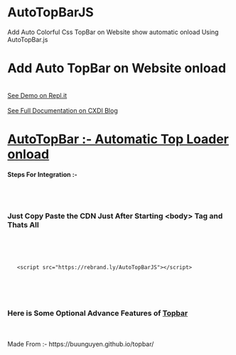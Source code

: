 # AutoTopBarJS
Add Auto Colorful Css TopBar on Website show automatic onload Using AutoTopBar.js

   <h1>Add Auto TopBar on Website onload</h1>
 
 <br /><a href="https://tutorials.sh20raj.repl.co/add-topbar-onload/" rel="dofollow" target="_blank">See Demo on Repl.it</a><br />
 <br /><a href="https://codexdindia.blogspot.com/2021/05/add-auto-colorful-css-topbar-on-websiteshow-automatic-onload-ft-.html" rel="dofollow" target="_blank">See Full Documentation on CXDI Blog</a><br />
 
 <h1><a href="https://github.com/SH20RAJ/AutoTopBarJS/">AutoTopBar :- Automatic Top Loader onload</a></h1>
 <h4>Steps For Integration :- </h4> <br /><br />
 <h3>Just Copy Paste the CDN Just After Starting &lt;body&gt; Tag and Thats All</h3><br /><br />
 <pre><code class="language-html">
   &lt;script src="https://rebrand.ly/AutoTopBarJS"&gt;&lt;/script&gt;
</code>
</pre>
<br /><br />
<h3>Here is Some <b>Optional </b> Advance Features of <a href="https://buunguyen.github.io/topbar/"> Topbar</a></h3>
<br /><br />
Made From :- https://buunguyen.github.io/topbar/
